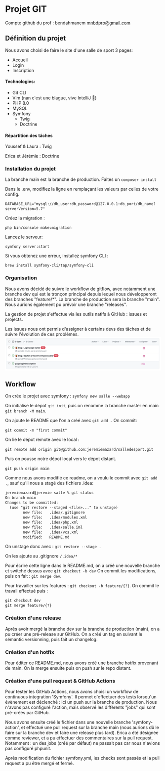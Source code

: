 # Projet GIT
Compte github du prof : bendahmanem
mnbdpro@gmail.com

## Définition du projet
Nous avons choisi de faire le site d'une salle de sport
3 pages:
- Accueil
- Login
- Inscription

#### Technologies:
- Git CLI
- Vim (nan c'est une blague, vive IntelliJ 🥳)
- PHP 8.0
- MySQL
- Symfony
  - Twig
  - Doctrine

#### Répartition des tâches
Youssef & Laura : Twig

Erica et Jérémie : Doctrine

### Installation du projet

La branche main est la branche de production. 
Faites un `composer install`

Dans le .env, modifiez la ligne en remplaçant les valeurs par celles de votre config.
````
DATABASE_URL="mysql://db_user:db_password@127.0.0.1:db_port/db_name?serverVersion=5.7"
````

Créez la migration : 
````
php bin/console make:migration
````

Lancez le serveur:
````
symfony server:start
````

Si vous obtenez une erreur, installez symfony CLI :
````
brew install symfony-cli/tap/symfony-cli
````

### Organisation

Nous avons décidé de suivre le workflow de gitflow, avec notamment une branche dev qui est le tronçon principal depuis lequel nous développeront des branches "feature/*".
La branche de production sera la branche "main". Nous aurions également pu prévoir une branche "releases".

La gestion de projet s'effectue via les outils natifs à GitHub : issues et projects. 

Les issues nous ont permis d'assigner à certains devs des tâches et de suivre l'évolution de ces problèmes. 
![Gestion des issues](public/assets/images/issues.png)

## Workflow

On crée le projet avec symfony :
`symfony new salle --webapp`

On initialise le dépot `git init`, puis on renomme la branche master en main `git branch -M main`.

On ajoute le README que l'on a créé avec `git add .`
On commit:

````git commit -m "first commit"````

On lie le dépot remote avec le local : 

`git remote add origin git@github.com:jeremiemazard/salledesport.git`

Puis on pousse notre dépot local vers le dépot distant.

`git push origin main`

Comme nous avons modifié ce readme, on a voulu le commit avec `git add .`, sauf qu'il nous a stagé des fichiers .idea:

````
jeremiemazard@jeremie salle % git status
On branch main
Changes to be committed:
  (use "git restore --staged <file>..." to unstage)
        new file:   .idea/.gitignore
        new file:   .idea/modules.xml
        new file:   .idea/php.xml
        new file:   .idea/salle.iml
        new file:   .idea/vcs.xml
        modified:   README.md
````
On unstage donc avec : 
`git restore --stage .`

On les ajoute au .gitignore
`/.idea/*`

Pour écrire cette ligne dans le README.md, on a créé une nouvelle branche et switché dessus avec `git checkout -b dev`
On commit les modifications, puis on fait : `git merge dev`.

Pour travailler sur les features : `git checkout -b feature/{?}`. 
On commit le travail effectué puis :
````
git checkout dev
git merge feature/{?}
````

### Création d'une release

Après avoir mergé la branche dev sur la branche de production (main), on a pu créer une pré-release sur GitHub.
On a créé un tag en suivant le sémantic versionning, puis fait un changelog. 

### Création d'un hotfix

Pour éditer ce README.md, nous avons créé une branche hotfix provenant de main.
On la merge ensuite puis on push sur le repo distant.

### Création d'une pull request & GitHub Actions

Pour tester les GitHub Actions, nous avons choisi un workflow de continuous integration 'Symfony'. 
Il permet d'effectuer des tests lorsqu'un évènement est déclenché : ici un push sur la branche de production.
Nous n'avons pas configuré l'action, mais observé les différents "jobs" qui sont pré-créés par GitHub. 

Nous avons ensuite créé le fichier dans une nouvelle branche 'symfony-action', et effectué une pull request sur la branche main (nous aurions dû le faire sur la branche dev et faire une release plus tard).
Erica a été désignée comme reviewer, et a pu effectuer des commentaires sur la pull request. Notamment : un des jobs (créé par défaut) ne passait pas car nous n'avions pas configuré phpunit.

Après modification du fichier symfony.yml, les checks sont passés et la pull request a pu être mergé et fermé.